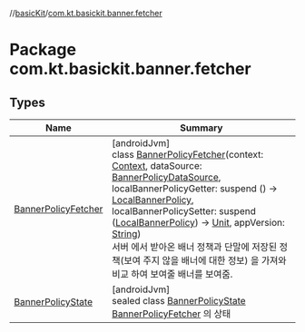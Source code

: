 //[basicKit](../../index.md)/[com.kt.basickit.banner.fetcher](index.md)

# Package com.kt.basickit.banner.fetcher

## Types

| Name | Summary |
|---|---|
| [BannerPolicyFetcher](-banner-policy-fetcher/index.md) | [androidJvm]<br>class [BannerPolicyFetcher](-banner-policy-fetcher/index.md)(context: [Context](https://developer.android.com/reference/kotlin/android/content/Context.html), dataSource: [BannerPolicyDataSource](../com.kt.basickit.banner.data.source/-banner-policy-data-source/index.md), localBannerPolicyGetter: suspend () -&gt; [LocalBannerPolicy](../com.kt.basickit.banner/index.md#-2125375971%2FClasslikes%2F2043513891), localBannerPolicySetter: suspend ([LocalBannerPolicy](../com.kt.basickit.banner/index.md#-2125375971%2FClasslikes%2F2043513891)) -&gt; [Unit](https://kotlinlang.org/api/latest/jvm/stdlib/kotlin/-unit/index.html), appVersion: [String](https://kotlinlang.org/api/latest/jvm/stdlib/kotlin/-string/index.html))<br>서버 에서 받아온 배너 정책과 단말에 저장된 정책(보여 주지 않을 배너에 대한 정보) 을 가져와 비교 하여 보여줄 배너를 보여줌. |
| [BannerPolicyState](-banner-policy-state/index.md) | [androidJvm]<br>sealed class [BannerPolicyState](-banner-policy-state/index.md)<br>[BannerPolicyFetcher](-banner-policy-fetcher/index.md) 의 상태 |
